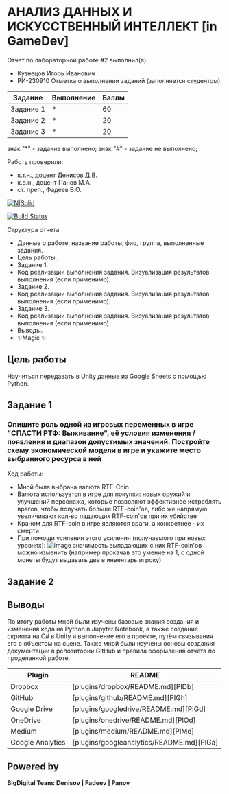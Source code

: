 # АНАЛИЗ ДАННЫХ И ИСКУССТВЕННЫЙ ИНТЕЛЛЕКТ [in GameDev]
Отчет по лабораторной работе #2 выполнил(а):
- Кузнецов Игорь Иванович
- РИ-230910
Отметка о выполнении заданий (заполняется студентом):

| Задание | Выполнение | Баллы |
| ------ | ------ | ------ |
| Задание 1 | * | 60 |
| Задание 2 | * | 20 |
| Задание 3 | * | 20 |

знак "*" - задание выполнено; знак "#" - задание не выполнено;

Работу проверили:
- к.т.н., доцент Денисов Д.В.
- к.э.н., доцент Панов М.А.
- ст. преп., Фадеев В.О.

[![N|Solid](https://cldup.com/dTxpPi9lDf.thumb.png)](https://nodesource.com/products/nsolid)

[![Build Status](https://travis-ci.org/joemccann/dillinger.svg?branch=master)](https://travis-ci.org/joemccann/dillinger)

Структура отчета

- Данные о работе: название работы, фио, группа, выполненные задания.
- Цель работы.
- Задание 1.
- Код реализации выполнения задания. Визуализация результатов выполнения (если применимо).
- Задание 2.
- Код реализации выполнения задания. Визуализация результатов выполнения (если применимо).
- Задание 3.
- Код реализации выполнения задания. Визуализация результатов выполнения (если применимо).
- Выводы.
- ✨Magic ✨

## Цель работы
Научиться передавать в Unity данные из Google Sheets с помощью Python. 

## Задание 1
### Опишите роль одной из игровых переменных в игре "СПАСТИ РТФ: Выживание", её условия изменения / появления и диапазон допустимых значений. Постройте схему экономической модели в игре и укажите место выбранного ресурса в ней
Ход работы:

- Мной была выбрана валюта RTF-Coin
- Валюта используется в игре для покупки: новых оружий и улучшений персонажа, которые позволяют эффективнее истреблять врагов, чтобы получать больше RTF-coin'ов, либо же напрямую увеличивают кол-во падающих RTF-coin'ов при их убийстве
- Краном для RTF-coin в игре являются враги, а конкретнее - их смерти
- При помощи усиления этого усиления (получаемого при новых уровнях):
![image](https://github.com/user-attachments/assets/585572f8-e735-41cb-a2f5-eaa86bb7da0f)
 значимость выпадающих с них RTF-coin'ов можно изменить (например прокачав это умение на 1, с одной монеты будут выдавать две в инвентарь игроку)
 
## Задание 2
### 

## Выводы

По итогу работы мной были изучены базовые знания создания и изменения кода на Python в Jupyter Notebook, а также создание скрипта на C# в Unity и выполнение его в проекте, путём связывания его с объектом на сцене.
Также мной были изучены основы создания документации в репозитории GitHub и правила оформления отчёта по проделанной работе.

| Plugin | README |
| ------ | ------ |
| Dropbox | [plugins/dropbox/README.md][PlDb] |
| GitHub | [plugins/github/README.md][PlGh] |
| Google Drive | [plugins/googledrive/README.md][PlGd] |
| OneDrive | [plugins/onedrive/README.md][PlOd] |
| Medium | [plugins/medium/README.md][PlMe] |
| Google Analytics | [plugins/googleanalytics/README.md][PlGa] |

## Powered by

**BigDigital Team: Denisov | Fadeev | Panov**
